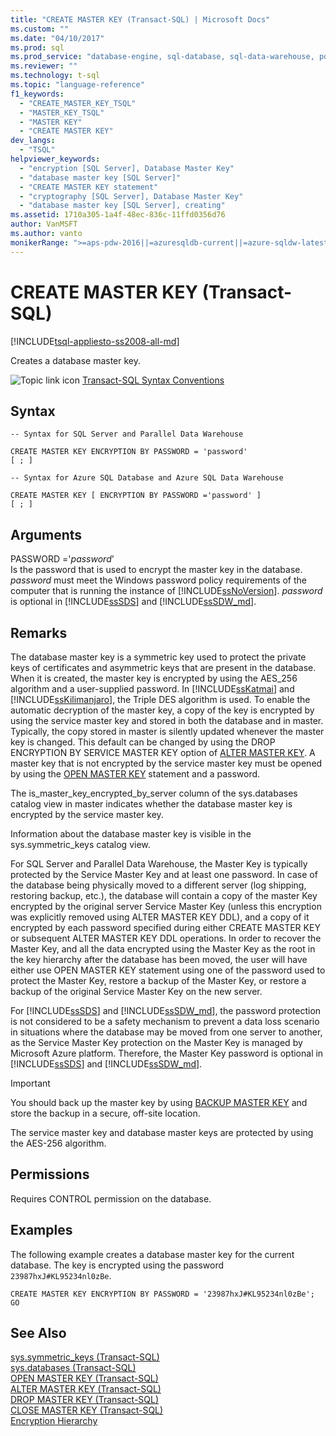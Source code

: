 ```yaml
---
title: "CREATE MASTER KEY (Transact-SQL) | Microsoft Docs"
ms.custom: ""
ms.date: "04/10/2017"
ms.prod: sql
ms.prod_service: "database-engine, sql-database, sql-data-warehouse, pdw"
ms.reviewer: ""
ms.technology: t-sql
ms.topic: "language-reference"
f1_keywords: 
  - "CREATE_MASTER_KEY_TSQL"
  - "MASTER_KEY_TSQL"
  - "MASTER KEY"
  - "CREATE MASTER KEY"
dev_langs: 
  - "TSQL"
helpviewer_keywords: 
  - "encryption [SQL Server], Database Master Key"
  - "database master key [SQL Server]"
  - "CREATE MASTER KEY statement"
  - "cryptography [SQL Server], Database Master Key"
  - "database master key [SQL Server], creating"
ms.assetid: 1710a305-1a4f-48ec-836c-11ffd0356d76
author: VanMSFT
ms.author: vanto
monikerRange: ">=aps-pdw-2016||=azuresqldb-current||=azure-sqldw-latest||>=sql-server-2016||=sqlallproducts-allversions||>=sql-server-linux-2017||=azuresqldb-mi-current"
---
```

# CREATE MASTER KEY (Transact-SQL)
[!INCLUDE[tsql-appliesto-ss2008-all-md](../../includes/tsql-appliesto-ss2008-all-md.md)]

  Creates a database master key.  
  
 ![Topic link icon](../../database-engine/configure-windows/media/topic-link.gif "Topic link icon") [Transact-SQL Syntax Conventions](../../t-sql/language-elements/transact-sql-syntax-conventions-transact-sql.md)  
  
## Syntax  
  
```  
-- Syntax for SQL Server and Parallel Data Warehouse  
  
CREATE MASTER KEY ENCRYPTION BY PASSWORD = 'password'  
[ ; ]  
```  
  
```  
-- Syntax for Azure SQL Database and Azure SQL Data Warehouse  
  
CREATE MASTER KEY [ ENCRYPTION BY PASSWORD ='password' ]
[ ; ]  
```  
  
## Arguments  
 PASSWORD ='*password*'  
 Is the password that is used to encrypt the master key in the database. *password* must meet the Windows password policy requirements of the computer that is running the instance of [!INCLUDE[ssNoVersion](../../includes/ssnoversion-md.md)]. *password* is optional in [!INCLUDE[ssSDS](../../includes/sssds-md.md)] and [!INCLUDE[ssSDW_md](../../includes/sssdw-md.md)].  
  
## Remarks  
 The database master key is a symmetric key used to protect the private keys of certificates and asymmetric keys that are present in the database. When it is created, the master key is encrypted by using the AES_256 algorithm and a user-supplied password. In [!INCLUDE[ssKatmai](../../includes/sskatmai-md.md)] and [!INCLUDE[ssKilimanjaro](../../includes/sskilimanjaro-md.md)], the Triple DES algorithm is used. To enable the automatic decryption of the master key, a copy of the key is encrypted by using the service master key and stored in both the database and in master. Typically, the copy stored in master is silently updated whenever the master key is changed. This default can be changed by using the DROP ENCRYPTION BY SERVICE MASTER KEY option of [ALTER MASTER KEY](../../t-sql/statements/alter-master-key-transact-sql.md). A master key that is not encrypted by the service master key must be opened by using the [OPEN MASTER KEY](../../t-sql/statements/open-master-key-transact-sql.md) statement and a password.  
  
 The is_master_key_encrypted_by_server column of the sys.databases catalog view in master indicates whether the database master key is encrypted by the service master key.  
  
 Information about the database master key is visible in the sys.symmetric_keys catalog view.  

For SQL Server and Parallel Data Warehouse, the Master Key is typically protected by the Service Master Key and at least one password. In case of the database being physically moved to a different server (log shipping, restoring backup, etc.), the database will contain a copy of the master Key encrypted by the original server Service Master Key (unless this encryption was explicitly removed using ALTER MASTER KEY DDL), and a copy of it encrypted by each password specified during either CREATE MASTER KEY or subsequent ALTER MASTER KEY DDL operations. In order to recover the Master Key, and all the data encrypted using the Master Key as the root in the key hierarchy after the database has been moved, the user will have either use OPEN MASTER KEY statement using one of the password used to protect the Master Key, restore a backup of the Master Key, or restore a backup of the original Service Master Key on the new server. 

For [!INCLUDE[ssSDS](../../includes/sssds-md.md)] and [!INCLUDE[ssSDW_md](../../includes/sssdw-md.md)], the password protection is not considered to be a safety mechanism to prevent a data loss scenario in situations where the database may be moved from one server to another, as the Service Master Key protection on the Master Key is managed by Microsoft Azure platform. Therefore, the Master Key password is optional in [!INCLUDE[ssSDS](../../includes/sssds-md.md)] and [!INCLUDE[ssSDW_md](../../includes/sssdw-md.md)].
  
> [!IMPORTANT]  
>  You should back up the master key by using [BACKUP MASTER KEY](../../t-sql/statements/backup-master-key-transact-sql.md) and store the backup in a secure, off-site location.  
  
 The service master key and database master keys are protected by using the AES-256 algorithm.  
  
## Permissions  
 Requires CONTROL permission on the database.  
  
## Examples  
 The following example creates a database master key for the current database. The key is encrypted using the password `23987hxJ#KL95234nl0zBe`.  
  
```  
CREATE MASTER KEY ENCRYPTION BY PASSWORD = '23987hxJ#KL95234nl0zBe';  
GO  
```  

  
## See Also  
 [sys.symmetric_keys &#40;Transact-SQL&#41;](../../relational-databases/system-catalog-views/sys-symmetric-keys-transact-sql.md)   
 [sys.databases &#40;Transact-SQL&#41;](../../relational-databases/system-catalog-views/sys-databases-transact-sql.md)   
 [OPEN MASTER KEY &#40;Transact-SQL&#41;](../../t-sql/statements/open-master-key-transact-sql.md)   
 [ALTER MASTER KEY &#40;Transact-SQL&#41;](../../t-sql/statements/alter-master-key-transact-sql.md)   
 [DROP MASTER KEY &#40;Transact-SQL&#41;](../../t-sql/statements/drop-master-key-transact-sql.md)   
 [CLOSE MASTER KEY &#40;Transact-SQL&#41;](../../t-sql/statements/close-master-key-transact-sql.md)   
 [Encryption Hierarchy](../../relational-databases/security/encryption/encryption-hierarchy.md)  
  
  


